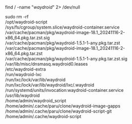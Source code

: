 find / -name "*waydroid*" 2> /dev/null

sudo rm -rf \
  /opt/waydroid-script \
  /sys/fs/cgroup/system.slice/waydroid-container.service \
  /var/cache/pacman/pkg/waydroid-image-18.1_20241116-2-x86_64.pkg.tar.zst.sig \
  /var/cache/pacman/pkg/waydroid-1.5.1-1-any.pkg.tar.zst \
  /var/cache/pacman/pkg/waydroid-image-18.1_20241116-2-x86_64.pkg.tar.zst \
  /var/cache/pacman/pkg/waydroid-1.5.1-1-any.pkg.tar.zst.sig \
  /var/lib/misc/dnsmasq.waydroid0.leases \
  /etc/waydroid-extra \
  /run/waydroid-lxc \
  /run/lxc/lock/var/lib/waydroid \
  /run/lxc/lock/var/lib/waydroid/lxc/.waydroid \
  /run/systemd/units/invocation:waydroid-container.service \
  /usr/lib/waydroid \
  /home/admin/waydroid_script \
  /home/admin/.cache/paru/clone/waydroid-image-gapps \
  /home/admin/.cache/paru/clone/waydroid-script-git \
  /home/admin/.cache/waydroid-script
